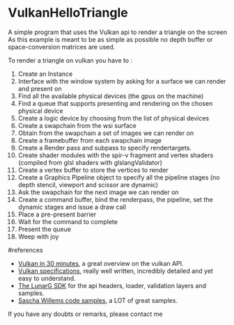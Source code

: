 # VulkanHelloTriangle
A simple program that uses the Vulkan api to render a triangle on the screen
As this example is meant to be as simple as possible no depth buffer or space-conversion matrices are used.

To render a triangle on vulkan you have to :

1. Create an Instance
2. Interface with the window system by asking for a surface we can render and present on
3. Find all the available physical devices (the gpus on the machine)
4. Find a queue that supports presenting and rendering on the chosen physical device
4. Create a logic device by choosing from the list of physical devices 
5. Create a swapchain from the wsi surface
6. Obtain from the swapchain a set of images we can render on
7. Create a framebuffer from each swapchain image
8. Create a Render pass and subpass to specify rendertargets.
9. Create shader modules with the spir-v fragment and vertex shaders (compiled from glsl shaders with glslangValidator)
10. Create a vertex buffer to store the vertices to render
11. Create a Graphics Pipeline object to specify all the pipeline stages (no depth stencil, viewport and scissor are dynamic)
12. Ask the swapchain for the next image we can render on 
13. Create a command buffer, bind the renderpass, the pipeline, set the dynamic stages and issue a draw call
14. Place a pre-present barrier
15. Wait for the command to complete
14. Present the queue 
15. Weep with joy

#references
* <a href="https://renderdoc.org/vulkan-in-30-minutes.html">Vulkan in 30 minutes</a>, a great overview on the vulkan API.
* <a href="https://www.khronos.org/registry/vulkan/specs/1.0-wsi_extensions/pdf/vkspec.pdf">Vulkan specifications</a>, really well written, incredibly detailed and yet easy to understand.
* <a href="http://lunarg.com/vulkan-sdk/">The LunarG SDK</a> for the api headers, loader, validation layers and samples.
* <a href="https://github.com/SaschaWillems/Vulkan">Sascha Willems code samples</a>, a LOT of great samples.

If you have any doubts or remarks, please contact me
